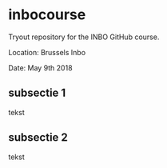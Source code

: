 # inbocourse
Tryout repository for the INBO GitHub course.

Location: Brussels Inbo

Date: May 9th 2018

## subsectie 1
tekst

## subsectie 2
tekst